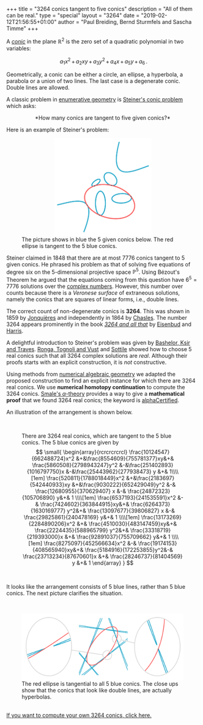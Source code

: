 +++
title = "3264 conics tangent to five conics"
description = "All of them can be real."
type = "special"
layout = "3264"
date = "2019-02-12T21:56:55+01:00"
author = "Paul Breiding, Bernd Sturmfels and Sascha Timme"
+++


A [*conic*](https://en.wikipedia.org/wiki/Conic) in the plane $\mathbb{R}^2$ is the zero set of a
quadratic polynomial in two variables:

$$ \,\, a_1 x^2 \,+\, a_2 xy \,+\, a_3 y^2 \, +\, a_4 x \, + \, a_5 y \, + \, a_6 \,.$$

Geometrically, a conic can be either a circle, an ellipse, a hyperbola, a parabola or a union of two lines.
The last case is a degenerate conic. Double lines are allowed.


A classic problem in [enumerative geometry](https://en.wikipedia.org/wiki/Enumerative_geometry)
is [Steiner's conic problem](https://en.wikipedia.org/wiki/Steiner%27s_conic_problem) which asks:
<p style="width: 100%; text-align: center;">
*How many conics are tangent to five given conics?*
</p>

Here is an example of Steiner's problem:

<figure>
<img src="/images/given_conics_example.png" style="width:60%;display: block;margin-left: auto;margin-right: auto;">
<figcaption>
The picture shows in blue the 5 given conics below. The red ellipse is tangent to the 5 blue conics.
</figcaption>
</figure>

Steiner claimed in 1848 that there are at most 7776 conics tangent to 5 given conics.
He phrased his problem as that of solving five equations
of degree six on the 5-dimensional projective space $\mathbb{P}^5$.
Using Bézout's Theorem he argued that the equations coming from this question
have $6^5 = 7776$ solutions over the [complex numbers](https://en.wikipedia.org/wiki/Complex_numbers).
However, this number over counts because
there is a *Veronese surface* of extraneous solutions, namely
the conics that are squares of linear forms, i.e., double lines.


The correct count of non-degenerate conics is **3264**.
This was shown in 1859 by [Jonquières](https://en.wikipedia.org/wiki/Ernest_de_Jonquières) and
independently in 1864 by [Chasles](https://en.wikipedia.org/wiki/Michel_Chasles).
The number 3264 appears prominently in the book
[*3264 and all that*](https://scholar.harvard.edu/files/joeharris/files/000-final-3264.pdf)
by [Eisenbud](https://en.wikipedia.org/wiki/David_Eisenbud) and
[Harris](https://en.wikipedia.org/wiki/Joe_Harris_(mathematician)).


A delightful introduction to Steiner's problem was given by
[Bashelor, Ksir and Traves](https://www.maa.org/sites/default/files/images/upload_library/22/Ford/Bashelor.pdf).
[Ronga, Tognoli and Vust](http://citeseerx.ist.psu.edu/viewdoc/download?doi=10.1.1.36.1425&rep=rep1&type=pdf) and [Sottile](https://arxiv.org/abs/alg-geom/9609007) showed how to
choose 5 real conics such that all
3264 complex solutions are <i>real</i>.
Although their proofs starts with an explicit construction, it is *not* constructive.

Using methods from [numerical algebraic geometry](https://en.wikipedia.org/wiki/Numerical_algebraic_geometry)
we adapted the proposed construction to find an explicit instance for which there are 3264 real conics.
We use **numerical homotopy continuation** to compute the 3264 conics.
[Smale's $\alpha$-theory](https://link.springer.com/chapter/10.1007/978-1-4612-4984-9_13) provides a way to give a **mathematical proof** that we found 3264 real conics; the keyword is [alphaCertified](http://www.math.tamu.edu/~sottile/research/stories/alphaCertified/).




An illustration of the arrangement is shown below.

<br>
<figure>
<div id="all_real_conics_container"></div>
<figcaption>

There are 3264 real conics, which are tangent to the 5 blue conics. The 5 blue conics are given by
$$
\small{
\begin{array}{rcrcrcrcrcl}
\frac{10124547}{662488724}x^2 &+&\frac{8554609}{755781377}xy&+& \frac{5860508}{2798943247}y^2 &-&\frac{251402893}{1016797750}x &-&\frac{25443962}{277938473} y &+& 1\\\\[1em]
\frac{520811}{1788018449}x^2 &+&\frac{2183697}{542440933}xy &+&\frac{9030222}{652429049}y^2 &-& \frac{12680955}{370629407} x &-& \frac{24872323}{105706890} y&+& 1 \\\\[1em]
\frac{6537193}{241535591}x^2 &-& \frac{7424602}{363844915}xy&+& \frac{6264373}{1630169777} y^2&+& \frac{13097677}{39806827} x &-& \frac{29825861}{240478169} y&+& 1 \\\\[1em]
\frac{13173269}{2284890206}x^2 &+& \frac{4510030}{483147459}xy&+& \frac{2224435}{588965799} y^2&+&  \frac{33318719}{219393000}x &+& \frac{92891037}{755709662} y&+& 1 \\\\[1em]
\frac{8275097}{452566634}x^2 &-& \frac{19174153}{408565940}xy&+& \frac{5184916}{172253855}y^2&-& \frac{23713234}{87670601}x &+& \frac{28246737}{81404569} y &+& 1
\end{array}
}
$$
</figcaption>
</figure>
<br>

It looks like the arrangement consists of 5 blue lines, rather than 5 blue conics. The next picture clarifies the situation.

<br>
<figure>
<img src="/images/conic-zoom.png" style="display: block;margin-left: auto;margin-right: auto;">
  <figcaption>
   The red ellipse is tangential to all 5 blue conics. The close ups show that the conics that look like double lines, are actually hyperbolas.</figcaption>
</figure>
<br>


<div id="action-buttons">
  <a class="button primary big" href="https://www.juliahomotopycontinuation.org/do-it-yourself/" onclick="_gaq.push(['_trackEvent', 'kube', 'download']);">If you want to compute your own 3264 conics, click here.</a>
</div>
